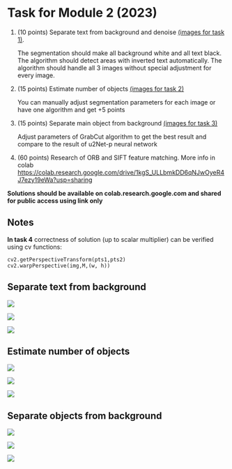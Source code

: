 # Task for Module 2 (2023)

1. (10 points) Separate text from background and denoise [(images for task 1)](#textimages).

   The segmentation should make all background white and all text black.
   The algorithm should detect areas with inverted text automatically.
   The algorithm should handle all 3 images without special adjustment for every image.
   
2. (15 points) Estimate number of objects [(images for task 2)](#countimages)
   
   You can manually adjust segmentation parameters for each image or have one algorithm and get +5 points

3. (15 points) Separate main object from background [(images for task 3)](#objimages)

   Adjust parameters of GrabCut algorithm to get the best result and compare to the result of u2Net-p neural network

4. (60 points) Research of ORB and SIFT feature matching. More info in colab https://colab.research.google.com/drive/1kgS_ULLbmkDD6qNJwOyeR4J7ezy19eWa?usp=sharing

**Solutions should be available on colab.research.google.com and shared for public access using link only**

## Notes

**In task 4** correctness of solution (up to scalar multiplier) can be verified using cv functions:

```
cv2.getPerspectiveTransform(pts1,pts2)
cv2.warpPerspective(img,M,(w, h))
```

## <a name="textimages"></a> Separate text from background

![](images/text1.jpg)

![](images/text2.jpg)

![](images/text3.jpg)


## <a name="countimages"></a> Estimate number of objects

![](images/count1.jpg)

![](images/count2.jpg)

![](images/count3.jpg)

## <a name="objimages"></a> Separate objects from background

![](images/obj1.jpeg)

![](images/obj2.jpeg)

![](images/obj3.jpeg)





